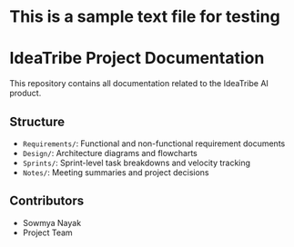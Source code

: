 # This is a sample text file for testing

# IdeaTribe Project Documentation

This repository contains all documentation related to the IdeaTribe AI product.

## Structure

- `Requirements/`: Functional and non-functional requirement documents
- `Design/`: Architecture diagrams and flowcharts
- `Sprints/`: Sprint-level task breakdowns and velocity tracking
-  `Notes/`: Meeting summaries and project decisions

## Contributors

- Sowmya Nayak
- Project Team
